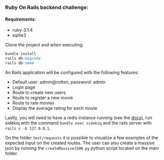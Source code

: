 ### Ruby On Rails backend challenge:

#### Requirements:

- ruby-3.1.4
- sqlite3

Clone the project and when executing:

```ruby
bundle install
rails db:migrate
rails db:seed
```

An Rails application will be configured with the following features:

- Default user: admin@rotten, password: admin
- Login page
- Route to create new users
- Route to register a new movie
- Route to rate movies
- Display the average rating for each movie

Lastly, you will need to have a redis instance running (see the [docs](https://redis.io/docs/)), run sidekiq with the command `bundle exec sidekiq` and the rails server with `rails s -b 127.0.0.1`.

On the folder `test/requests` it is possible to visualize a few examples of the expected input on the created routes. The user can also create a massive json by running the `createMassiveJSON.py` python script located on the main folder.

